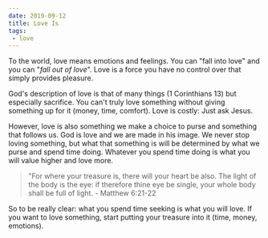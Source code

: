 ```yaml
---
date: 2019-09-12
title: Love Is
tags:
 - love
---
```


To the world, love means emotions and feelings. You can "fall into love" and you can "_fall out of love_". Love is a force you have no control over that simply provides pleasure.

God's description of love is that of many things (1 Corinthians 13) but especially sacrifice. You can't truly love something without giving something up for it (money, time, comfort). Love is costly: Just ask Jesus.

However, love is also something we make a choice to purse and something that follows us. God is love and we are made in his image. We never stop loving something, but what that something is will be determined by what we purse and spend time doing. Whatever you spend time doing is what you will value higher and love more.

> "For where your treasure is, there will your heart be also. The light of the body is the eye: if therefore thine eye be single, your whole body shall be full of light. - Matthew 6:21-22

So to be really clear: what you spend time seeking is what you will love. If you want to love something, start putting your treasure into it (time, money, emotions).
